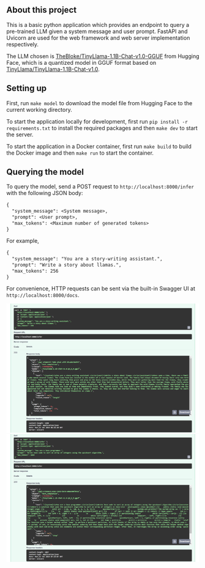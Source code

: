 ## About this project
This is a basic python application which provides an endpoint to query a pre-trained LLM given a system message and user prompt. FastAPI and Uvicorn are used for the web framework and web server implementation respectively.

The LLM chosen is [TheBloke/TinyLlama-1.1B-Chat-v1.0-GGUF](https://huggingface.co/TheBloke/TinyLlama-1.1B-Chat-v1.0-GGUF) from Hugging Face, which is a quantized model in GGUF format based on [TinyLlama/TinyLlama-1.1B-Chat-v1.0](https://huggingface.co/TinyLlama/TinyLlama-1.1B-Chat-v1.0).

## Setting up
First, run `make model` to download the model file from Hugging Face to the current working directory.

To start the application locally for development, first run `pip install -r requirements.txt` to install the required packages and then `make dev` to start the server.

To start the application in a Docker container, first run `make build` to build the Docker image and then `make run` to start the container.

## Querying the model
To query the model, send a POST request to `http://localhost:8000/infer` with the following JSON body:
```
{
  "system_message": <System message>,
  "prompt": <User prompt>,
  "max_tokens": <Maximum number of generated tokens>
}
```
For example,
```
{
  "system_message": "You are a story-writing assistant.",
  "prompt": "Write a story about llamas.",
  "max_tokens": 256
}
```
For convenience, HTTP requests can be sent via the built-in Swagger UI at `http://localhost:8000/docs`.

![Swagger example 1](screenshots/swagger-1.png "Swagger example 1")
![Swagger example 2](screenshots/swagger-2.png "Swagger example 2")